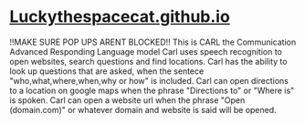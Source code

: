 # [Luckythespacecat.github.io ](https://luckythespacecat.github.io/CARL/)
!!MAKE SURE POP UPS ARENT BLOCKED!!
This is CARL the Communication Advanced Responding Language model
Carl uses speech recognition to open websites, search questions and find locations.
Carl has the ability to look up questions that are asked, when the sentece "who,what,where,when,why or how" is included.
Carl can open directions to a location on google maps when the phrase "Directions to" or "Where is" is spoken.
Carl can open a website url when the phrase "Open (domain.com)" or whatever domain and website is said will be opened.
